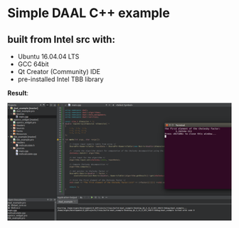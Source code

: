 # Simple DAAL C++ example 
## built from Intel src with:
 
 - Ubuntu 16.04.04 LTS
 - GCC 64bit
 - Qt Creator (Community) IDE
 - pre-installed Intel TBB library


**Result**:

![**Result: **](https://raw.githubusercontent.com/Evegen55/intel_cpp_features_daal_cpp_qt/master/pics/daal_ubuntu_16.04.png)